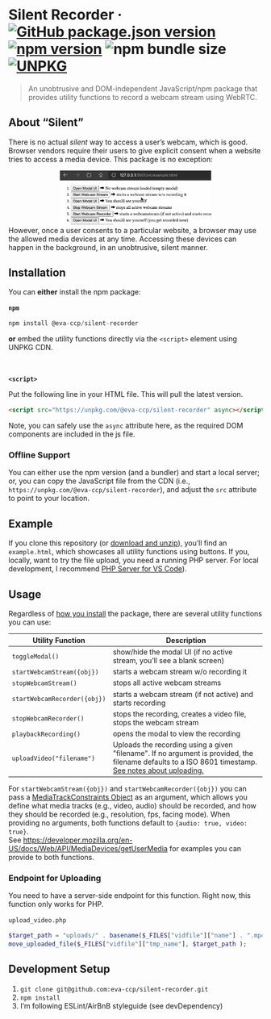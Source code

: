 # Silent Recorder &middot; [![GitHub package.json version](https://img.shields.io/github/package-json/v/eva-ccp/silent-recorder?label=GitHub%20version)](https://github.com/eva-ccp/silent-recorder/blob/master/package.json) [![npm version](https://img.shields.io/npm/v/@eva-ccp/silent-recorder?label=npm%20version)](https://www.npmjs.com/package/@eva-ccp/silent-recorder) ![npm bundle size](https://img.shields.io/bundlephobia/minzip/@eva-ccp/silent-recorder) [![UNPKG](https://img.shields.io/badge/unpkg-latest-green.svg)](https://unpkg.com/@eva-ccp/silent-recorder)





> An unobtrusive and DOM-independent JavaScript/npm package that provides utility functions to record a webcam stream using WebRTC.

## About “Silent”

There is no actual *silent* way to access a user’s webcam, which is good. Browser vendors require their users to give explicit consent when a website tries to access a media device. This package is no exception:
<center>
<img src="./docs/sr.gif" width="300px">
</center>
However, once a user consents to a particular website, a browser may use the allowed media devices at any time. Accessing these devices can happen in the background, in an unobtrusive, silent manner.


## Installation
You can **either** install the npm package:

**`npm`**

```javascript
npm install @eva-ccp/silent-recorder
```

**or** embed the utility functions directly via the `<script>` element using UNPKG CDN.

<br>

**`<script>`**

Put the following line in your HTML file. This will pull the latest version.

```html
<script src="https://unpkg.com/@eva-ccp/silent-recorder" async></script>
```

Note, you can safely use the `async` attribute here, as the required DOM components are included in the js file.

### Offline Support
You can either use the npm version (and a bundler) and start a local server; or, you can copy the JavaScript file from the CDN (i.e., `https://unpkg.com/@eva-ccp/silent-recorder`), and adjust the `src` attribute to point to your location.


## Example
If you clone this repository (or [download and unzip](https://github.com/eva-ccp/silent-recorder/archive/master.zip)), you’ll find an `example.html`, which showcases all utility functions using buttons. If you, locally, want to try the file upload, you need a running PHP server. For local development, I recommend [PHP Server for VS Code](https://marketplace.visualstudio.com/items?itemName=brapifra.phpserver)).

## Usage

Regardless of [how you install](#installation) the package, there are several utility functions you can use:

| Utility Function | Description |
|-|-|
| `toggleModal()` | show/hide the modal UI (if no active stream, you’ll see a blank screen) |
| `startWebcamStream({obj})` | starts a webcam stream w/o recording it |
| `stopWebcamStream()` | stops all active webcam streams |
| `startWebcamRecorder({obj})` | starts a webcam stream (if not active) and starts recording |
| `stopWebcamRecorder()` | stops the recording, creates a video file, stops the webcam stream |
| `playbackRecording()` | opens the modal to view the recording |
| `uploadVideo("filename")` | Uploads the recording using a given "filename". If no argument is provided, the filename defaults to a ISO 8601 timestamp. [See notes about uploading.](#endpoint-for-uploading) |

For `startWebcamStream({obj})` and `startWebcamRecorder({obj})` you can pass a [MediaTrackConstraints Object](https://developer.mozilla.org/en-US/docs/Web/API/MediaTrackConstraints) as an argument, which allows you define what media tracks (e.g., video, audio) should be recorded, and how they should be recorded (e.g., resolution, fps, facing mode). When providing no arguments, both functions default to `{audio: true, video: true}`.  
See https://developer.mozilla.org/en-US/docs/Web/API/MediaDevices/getUserMedia for examples you can provide to both functions.

### Endpoint for Uploading

You need to have a server-side endpoint for this function. Right now, this function only works for PHP.

`upload_video.php`
```php
$target_path = "uploads/" . basename($_FILES["vidfile"]["name"] . ".mp4");
move_uploaded_file($_FILES["vidfile"]["tmp_name"], $target_path );
```




## Development Setup

1. `git clone git@github.com:eva-ccp/silent-recorder.git`
2. `npm install`
3. I’m following ESLint/AirBnB styleguide (see devDependency)
